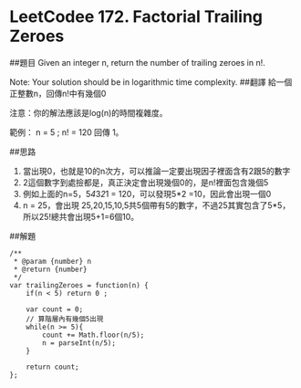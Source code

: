 ﻿# LeetCodee 172. Factorial Trailing Zeroes

##題目
Given an integer n, return the number of trailing zeroes in n!.

Note: Your solution should be in logarithmic time complexity.
##翻譯
給一個正整數n，回傳n!中有幾個0

注意：你的解法應該是log(n)的時間複雜度。

範例：
n = 5 ; n! = 120 回傳 1。  
    
##思路
1. 當出現0，也就是10的n次方，可以推論一定要出現因子裡面含有2跟5的數字
2. 2這個數字到處撿都是，真正決定會出現幾個0的，是n!裡面包含幾個5
3. 例如上面的n=5，5*4*3*2*1 = 120，可以發現5*2 =10，因此會出現一個0
4. n = 25，會出現 25,20,15,10,5共5個帶有5的數字，不過25其實包含了5*5，所以25!總共會出現5+1=6個10。

##解題
```
/**
 * @param {number} n
 * @return {number}
 */
var trailingZeroes = function(n) {
    if(n < 5) return 0 ;
    
    var count = 0;
    // 算階層內有幾個5出現
    while(n >= 5){
        count += Math.floor(n/5);
        n = parseInt(n/5);
    }

    return count;
};
```
